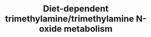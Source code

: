 ---
annotations:
- id: PW:0000002
  parent: classic metabolic pathway
  type: Pathway Ontology
  value: classic metabolic pathway
authors:
- Nvalenbreder
- Khanspers
- Eweitz
- Egonw
citedin:
- link: 10.3389/fsysb.2023.1074749
  title: Mapping out the gut microbiota-dependent trimethylamine N-oxide super pathway
    for systems biology applications
description: 'The host-microbiome pathway trimethylamine/trimethylamine N-oxide (TMA/TMAO)
  pathway which exists along the gut-heart axis. The precursors choline, l-carnitine
  and betaine are first microbially transformed to TMA. This metabolite is subsequently
  converted to TMAO by the flavin-containing monooxygenase 3.  '
last-edited: 2023-06-18
organisms:
- Homo sapiens
redirect_from:
- /index.php/Pathway:WP5219
- /instance/WP5219
- /instance/WP5219_r126750
revision: r126750
schema-jsonld:
- '@context': https://schema.org/
  '@id': https://wikipathways.github.io/pathways/WP5219.html
  '@type': Dataset
  creator:
    '@type': Organization
    name: WikiPathways
  description: 'The host-microbiome pathway trimethylamine/trimethylamine N-oxide
    (TMA/TMAO) pathway which exists along the gut-heart axis. The precursors choline,
    l-carnitine and betaine are first microbially transformed to TMA. This metabolite
    is subsequently converted to TMAO by the flavin-containing monooxygenase 3.  '
  keywords:
  - ALDH7A1
  - Acetate
  - BET
  - BETALD
  - CHDH
  - Carnitine
  - Choline
  - CntA/B
  - Dimethylglycine
  - FAD
  - FADH2
  - FMO3
  - H20
  - NADH
  - SLC44A1
  - TMA
  - TMAO
  - TMAO aldolase
  - Tmm
  - Transmethylase
  - γBB
  license: CC0
  name: 'Diet-dependent trimethylamine/trimethylamine N-oxide metabolism '
seo: CreativeWork
title: 'Diet-dependent trimethylamine/trimethylamine N-oxide metabolism '
wpid: WP5219
---